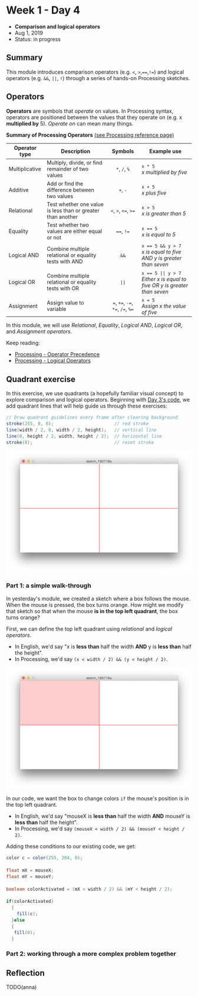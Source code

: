 # Week 1 - Day 4

* **Comparison and logical operators** 
* Aug 1, 2019
* Status: in progress


## Summary
This module introduces comparison operators (e.g. `<`, `>`,`==`,`!=`) and logical operators (e.g. `&&`, `||`, `!`) through a series of hands-on Processing sketches.


## Operators

**Operators** are symbols that *operate* on values. In Processing syntax, operators are positioned between the values that they operate on (e.g. x **multiplied by** 5). *Operate on* can mean many things.

**Summary of Processing Operators** [(see Processing reference page)][1]

| Operator type  | Description | Symbols | Example use |
| -------------- | ----------- | :------:| ------- |
| Multiplicative | Multiply, divide, or find remainder of two values | `*`, `/`, `%` | `x * 5` <br> *x multiplied by five* |
| Additive       | Add or find the difference between two values | `+`, `-` | `x + 5` <br> *x plus five* |
| Relational     | Test whether one value is less than or greater than another | `<`, `>`, `<=`, `>=` | `x > 5` <br> *x is greater than 5* |
| Equality       | Test whether two values are either equal or not | `==`, `!=` | `x == 5` <br> *x is equal to 5* |
| Logical AND    | Combine multiple relational or equality tests with AND | `&&` | `x == 5 && y > 7` <br> *x is equal to five AND y is greater than seven* |
| Logical OR     | Combine multiple relational or equality tests with OR | `\|\|` | `x == 5 \|\| y > 7` <br> *Either x is equal to five OR y is greater than seven* |
| Assignment     | Assign value to variable | `=`, `+=`, `-=`, `*=`, `/=`, `%=` | `x = 5` <br> *Assign x the value of five* |

In this module, we will use *Relational*, *Equality*, *Logical AND*, *Logical OR*, and *Assignment operators*.

Keep reading:
* [Processing - Operator Precedence](https://processing.org/examples/operatorprecedence.html)
* [Processing - Logical Operators](https://processing.org/examples/logicaloperators.html)


## Quadrant exercise
In this exercise, we use quadrants (a hopefully familiar visual concept) to explore comparison and logical operators. Beginning with [Day 3's code][3], we add quadrant lines that will help guide us through these exercises:

```java
// Draw quadrant guidelines every frame after clearing background
stroke(255, 0, 0);                       // red stroke
line(width / 2, 0, width / 2, height);   // vertical line
line(0, height / 2, width, height / 2);  // horizontal line
stroke(0);                               // reset stroke
 ```
 
 ![quad_0000](readme_images/quad_0000.png)
 
### Part 1: a simple walk-through

In yesterday's module, we created a sketch where a box follows the mouse. When the mouse is pressed, the box turns orange.
How might we modify that sketch so that when the mouse **is in the top left quadrant**, the box turns orange?

First, we can define the top left quadrant using *relational* and *logical operators*.
*    In English, we'd say "x is **less than** half the width **AND** y is **less than** half the height".
*    In Processing, we'd say `(x < width / 2) && (y < height / 2)`.

![quad_0000](readme_images/quad_1000.png)

In our code, we want the box to change colors `if` the mouse's position is in the top left quadrant.
*    In English, we'd say "mouseX is **less than** half the width **AND** mouseY is **less than** half the height".
*    In Processing, we'd say `(mouseX < width / 2) && (mouseY < height / 2)`.

Adding these conditions to our existing code, we get:

```java
color c = color(255, 204, 0);

float mX = mouseX;
float mY = mouseY;

boolean colorActivated = (mX < width / 2) && (mY < height / 2);

if(colorActivated)
  {
    fill(c);
  }else
  {
   fill(0);
  } 
```

### Part 2: working through a more complex problem together


## Reflection
TODO(anna)


[1]: https://processing.org/examples/operatorprecedence.html
[2]: https://processing.org/examples/logicaloperators.html
[3]: https://github.com/mfadt-bootcamp-2019/code/blob/master/03_Conditions/day03_final_code/day03_final_code.pde
